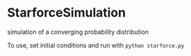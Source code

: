 # StarforceSimulation
simulation of a converging probability distribution

To use, set initial conditions and run with `python starforce.py`


